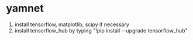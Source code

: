 # yamnet

1. install tensorflow, matplotlib, scipy if necessary
2. install tensorflow_hub by typing "!pip install --upgrade tensorflow_hub"
